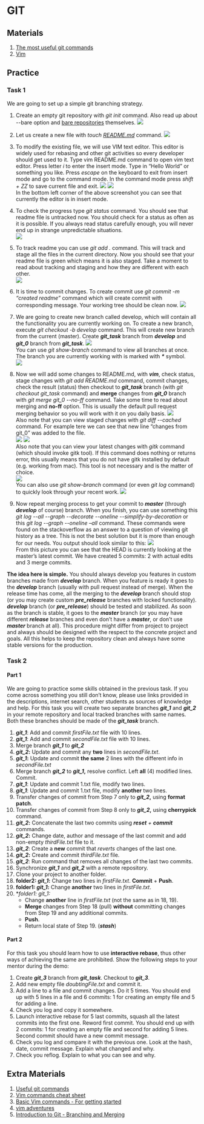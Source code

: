 # GIT

## Materials
1. [The most useful git commands](https://orga.cat/posts/most-useful-git-commands)
2. [Vim](https://docs.oracle.com/cd/E19683-01/806-7612/editorvi-5/index.html)

## Practice

### Task 1
We are going to set up a simple git branching strategy.

1. Create an empty git repository with *<span class="underline">git init</span>* command. Also read up about --bare option and [bare repositories](https://www.saintsjd.com/2011/01/what-is-a-bare-git-repository/) themselves.
![](media/image1.png)

2. Let us create a new file with *<span class="underline">touch [README.md](https://www.geeksforgeeks.org/what-is-readme-md-file/) </span>* command.
![](media/image2.png)

3. To modify the existing file, we will use VIM text editor. This editor is widely used for rebasing and other git activities so every developer should get used to it. Type vim README.md command to open vim text editor. Press letter *<span class="underline">i</span>* to enter the insert mode. Type in “Hello World” or something you like. Press *<span class="underline">escape</span>* on the keyboard to exit from insert mode and go to the command mode. In the command mode press *<span class="underline">shift + ZZ</span>* to save current file and exit.
![](media/image3.png)
![](media/image4.png)\
In the bottom left corner of the above screenshot you can see that currently the editor is in insert mode.

4. To check the progress type *<span class="underline">git status</span>* command. You should see that readme file is untracked now. You should check for a status as often as it is possible. If you always read status carefully enough, you will never end up in strange unpredictable situations.\
![](media/image5.png)

5. To track readme you can use *<span class="underline">git add .</span>* command. This will track and stage all the files in the current directory. Now you should see that your readme file is green which means it is also staged. Take a moment to read about tracking and staging and how they are different with each other.\
![](media/image6.png)

6. It is time to commit changes. To create commit use *<span class="underline">git commit -m “created readme”</span>* command which will create commit with corresponding message. Your working tree should be clean now.
![](media/image7.png)

7. We are going to create new branch called develop, which will contain all the functionality you are currently working on. To create a new branch, execute *<span class="underline">git checkout -b develop</span>* command. This will create new branch from the current (master). Create ***git\_task*** branch from ***develop*** and ***git\_0*** branch from ***git\_task***.
![](media/image8.png)\
You can use *<span class="underline">git show-branch</span>* command to view all branches at once. The branch you are currently working with is marked with ***\**** symbol.\
![](media/image9.png)

8. Now we will add some changes to README.md, with ***vim***, check status, stage changes with *<span class="underline">git add README.md</span>* command, commit changes, check the result (status) then checkout to ***git\_task*** branch (with *<span class="underline">git checkout git\_task</span>* command) and **merge** changes from ***git\_0*** branch with *<span class="underline">git merge git\_0 --no-ff</span>* command. Take some time to read about merging and **no-ff** option. <span class="underline">This is usually the default pull request merging behavior so you will work with it on you daily basis</span>.
![](media/image10.png)\
Also note that you can view staged changes with *<span class="underline">git diff --cached</span>* command. For example tere we can see that new line “changes from git\_0” was added to the file.\
![](media/image11.png)
![](media/image12.png)\
Also note that you can view your latest changes with *<span class="underline">gitk</span>* command (which should invoke gitk tool). If this command does nothing or returns error, this usually means that you do not have gitk installed by default (e.g. working from mac). This tool is not necessary and is the matter of choice.\
![](media/image13.png)\
You can also use *<span class="underline">git show-branch</span>* command (or even *<span class="underline">git log</span>* command) to quickly look through your recent work.
![](media/image14.png)

9. Now repeat merging process to get your commit to ***master*** (through ***develop*** of course) branch. When you finish, you can use something this *<span class="underline">git log --all --graph --decorate --oneline --simplify-by-decoration</span>* or this *<span class="underline">git log --graph --oneline –all</span>* command. These commands were found on the stackoverflow as an answer to a question of viewing git history as a tree. This is not the best solution but it is more than enough for our needs. You output should look similar to this:
![](media/image15.png)\
From this picture you can see that the HEAD is currently looking at the master’s latest commit. We have created 5 commits: 2 with actual edits and 3 merge commits.

**The idea here is simple.** You should always develop you features in custom branches made from ***develop*** branch. When you feature is ready it goes to the ***develop*** branch (usually with pull request instead of merge). When the release time has come, all the merging to the ***develop*** branch should stop (or you may create custom ***pre\_release*** branches with locked functionality). ***develop*** branch (or ***pre\_release***) should be tested and stabilized. As soon as the branch is stable, it goes to the ***master*** branch (or you may have different ***release*** branches and even don’t have a ***master***, or don’t use ***master*** branch at all). This procedure might differ from project to project and always <span class="underline">should be designed with the respect to the concrete project and goals</span>. All this helps to keep the repository clean and always have some stable versions for the production.

### Task 2

#### Part 1
We are going to practice some skills obtained in the previous task. If you come across something you still don’t know, please use links provided in the descriptions, internet search, other students as sources of knowledge and help.
For this task you will create two separate branches ***git\_1*** and ***git\_2*** in your remote repository and local <span class="underline">tracked</span> branches with same names. Both these branches should be made of the ***git\_task*** branch.
1. ***git\_1***: Add and commit *firstFile.txt* file with 10 lines.
2. ***git\_1***: Add and commit *secondFile.txt* file with 10 lines.
3. Merge branch ***git\_1*** to ***git\_2***
4. ***git\_2*:** Update and commit any **two** lines in *secondFile.txt*.
5. ***git\_1*:** Update and commit **the same** 2 lines with the different info in *secondFile.txt*
6. Merge branch ***git\_2*** to ***git\_1*,** resolve conflict. Left **all** (4) modified lines. Commit.
7. ***git\_1***: Update and commit 1.txt file, modify two lines.
8. ***git\_1***: Update and commit 1.txt file, modify **another** two lines.
9. Transfer changes of commit from <span class="underline">Step 7 only</span> to ***git\_2*,** using **format patch**.
10. Transfer changes of commit from <span class="underline">Step 8 only</span> to ***git\_2*,** using **cherrypick** command.
11. ***git\_2*:** Concatenate the last two commits using ***reset** + **commit*** commands.
12. ***git\_2*:** Change date, author and message of the last commit and add non-empty *thirdFile.txt* file to it.
13. ***git\_2***: Create a **new** commit that *reverts* changes of the last one.
14. ***git\_2*:** Create and commit *thirdFile.txt* file.
15. ***git\_2***: Run command that removes all changes of the last two commits.
16. Synchronize ***git\_1*** and ***git\_2*** with a remote repository.
17. Clone your project to another folder.
18. **folder2: *git\_1*:** Change two lines in *firstFile.txt*. **Commit** + **Push**.
19. **folder1: *git\_1*:** Change **another** two lines in *firstFile.txt*.
20. **folder1: *git\_1*:*   
    * Change **another** line in *firstFile.txt* (not the same as in 18, 19).
    * **Merge** changes from Step 18 (pull) **without** committing changes from Step 19 and any additional commits.
    * **Push**.
    * Return local state of Step 19. (***stash***)

#### Part 2
For this task you should learn how to use **interactive rebase**, thus other ways of achieving the same are prohibited. Show the following steps to your mentor during the demo:
1. Create ***git\_3*** branch from ***git\_task***. Checkout to ***git\_3***.
2. Add new empty file *doubtingFile.txt* and commit it.
3. Add a line to a file and commit changes. Do it 5 times. You should end up with 5 lines in a file and 6 commits: 1 for creating an empty file and 5 for adding a line.
4. Check you log and copy it somewhere.
5. Launch interactive rebase for 5 last commits, squash all the latest commits into the first one. Reword first commit. You should end up with 2 commits: 1 for creating an empty file and second for adding 5 lines. Second commit should have a new commit message.
6. Check you log and compare it with the previous one. Look at the hash, date, commit message. Explain what changed and why.
7. Check you reflog. Explain to what you can see and why.

## Extra Materials

1. [Useful git commands](https://davidwalsh.name/git-commands)
2. [Vim commands cheat sheet](https://www.fprintf.net/vimCheatSheet.html)
3. [Basic Vim commands - For getting started](https://coderwall.com/p/adv71w/basic-vim-commands-for-getting-started)
4. [vim adventures](https://vim-adventures.com/)
5. [Introduction to Git - Branching and Merging](https://www.youtube.com/watch?v=FyAAIHHClqI)